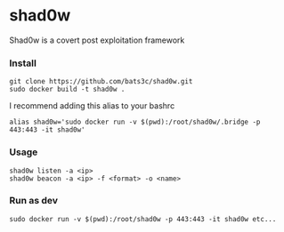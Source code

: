 # shad0w

Shad0w is a covert post exploitation framework

### Install

    git clone https://github.com/bats3c/shad0w.git
    sudo docker build -t shad0w .

I recommend adding this alias to your bashrc

    alias shad0w='sudo docker run -v $(pwd):/root/shad0w/.bridge -p 443:443 -it shad0w'

### Usage

    shad0w listen -a <ip>
    shad0w beacon -a <ip> -f <format> -o <name>

### Run as dev

    sudo docker run -v $(pwd):/root/shad0w -p 443:443 -it shad0w etc...